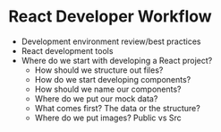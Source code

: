 # React Developer Workflow

- Development environment review/best practices
- React development tools
- Where do we start with developing a React project?
  - How should we structure out files?
  - How do we start developing components?
  - How should we name our components?
  - Where do we put our mock data?
  - What comes first? The data or the structure?
  - Where do we put images? Public vs Src
